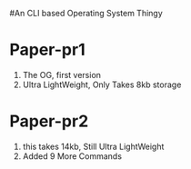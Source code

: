 #An CLI based Operating System Thingy


# Paper-pr1
1) The OG, first version
2) Ultra LightWeight, Only Takes 8kb storage

# Paper-pr2
1) this takes 14kb, Still Ultra LightWeight
2) Added 9 More Commands
